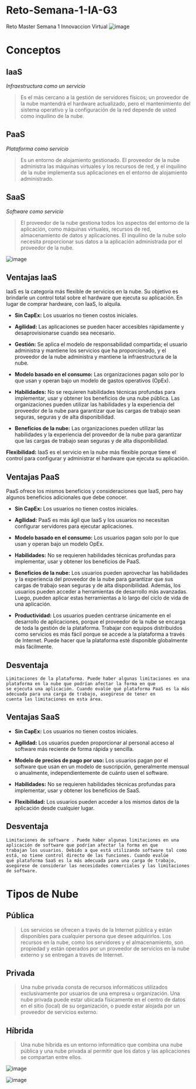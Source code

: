 # Reto-Semana-1-IA-G3
Reto Master Semana 1 Innovaccion Virtual
![image](https://user-images.githubusercontent.com/83617819/117195581-0d5acf00-adab-11eb-917a-96b5309e3e65.png)


# Conceptos

IaaS
----------------------------------------
*Infraestructura como un servicio*

>Es el más cercano a la gestión de servidores físicos; un proveedor de la nube mantendrá el hardware actualizado, pero el mantenimiento del sistema operativo y la configuración de la red depende de usted como inquilino de la nube.

PaaS
-------------------------------------
*Plataforma como servicio*

>Es un entorno de alojamiento gestionado. El proveedor de la nube administra las máquinas virtuales y los recursos de red, y el inquilino de la nube implementa sus aplicaciones en el entorno de alojamiento administrado.

SaaS
----------------------------------
*Software como servicio* 

>El proveedor de la nube gestiona todos los aspectos del entorno de la aplicación, como máquinas virtuales, recursos de red, almacenamiento de datos y aplicaciones. El inquilino de la nube solo necesita proporcionar sus datos a la aplicación administrada por el proveedor de la nube.

![image](https://user-images.githubusercontent.com/83617819/117196429-139d7b00-adac-11eb-8024-0157e8fdb5fa.png)


Ventajas IaaS
---------------------------
IaaS es la categoría más flexible de servicios en la nube. Su objetivo es brindarle un control total sobre el hardware que ejecuta su aplicación. En lugar de comprar hardware, con IaaS, lo alquila.

- **Sin CapEx:** Los usuarios no tienen costos iniciales.

- **Agilidad:** Las aplicaciones se pueden hacer accesibles rápidamente y desaprovisionarse cuando sea necesario.

- **Gestión:** Se aplica el modelo de responsabilidad compartida; el usuario administra y mantiene los servicios que ha proporcionado, y el proveedor de la nube administra y mantiene la infraestructura de la nube.

- **Modelo basado en el consumo:** Las organizaciones pagan solo por lo que usan y operan bajo un modelo de gastos operativos (OpEx).

- **Habilidades:** No se requieren habilidades técnicas profundas para implementar, usar y obtener los beneficios de una nube pública. Las organizaciones pueden utilizar las habilidades y la experiencia del proveedor de la nube para garantizar que las cargas de trabajo sean seguras, seguras y de alta disponibilidad.

- **Beneficios de la nube:** Las organizaciones pueden utilizar las habilidades y la experiencia del proveedor de la nube para garantizar que las cargas de trabajo sean seguras y de alta disponibilidad.

**Flexibilidad:** IaaS es el servicio en la nube más flexible porque tiene el control para configurar y administrar el hardware que ejecuta su aplicación.

Ventajas PaaS
--------------------------------------
PaaS ofrece los mismos beneficios y consideraciones que IaaS, pero hay algunos beneficios adicionales que debe conocer.

- **Sin CapEx:** Los usuarios no tienen costos iniciales.

- **Agilidad:** PaaS es más ágil que IaaS y los usuarios no necesitan configurar servidores para ejecutar aplicaciones.

- **Modelo basado en el consumo:** Los usuarios pagan solo por lo que usan y operan bajo un modelo OpEx.

- **Habilidades:** No se requieren habilidades técnicas profundas para implementar, usar y obtener los beneficios de PaaS.

- **Beneficios de la nube:** Los usuarios pueden aprovechar las habilidades y la experiencia del proveedor de la nube para garantizar que sus cargas de trabajo sean seguras y de alta disponibilidad. Además, los usuarios pueden acceder a herramientas de desarrollo más avanzadas. Luego, pueden aplicar estas herramientas a lo largo del ciclo de vida de una aplicación.

- **Productividad:** Los usuarios pueden centrarse únicamente en el desarrollo de aplicaciones, porque el proveedor de la nube se encarga de toda la gestión de la plataforma. Trabajar con equipos distribuidos como servicios es más fácil porque se accede a la plataforma a través de Internet. Puede hacer que la plataforma esté disponible globalmente más fácilmente.

Desventaja
--------------------------------
```
Limitaciones de la plataforma. Puede haber algunas limitaciones en una plataforma en la nube que podrían afectar la forma en que 
se ejecuta una aplicación. Cuando evalúe qué plataforma PaaS es la más adecuada para una carga de trabajo, asegúrese de tener en 
cuenta las limitaciones en esta área.
```

Ventajas SaaS
---------------------------------------

- **Sin CapEx:** Los usuarios no tienen costos iniciales.

- **Agilidad:** Los usuarios pueden proporcionar al personal acceso al software más reciente de forma rápida y sencilla.

- **Modelo de precios de pago por uso:** Los usuarios pagan por el software que usan en un modelo de suscripción, generalmente mensual o anualmente, independientemente de cuánto usen el software.

- **Habilidades:** No se requieren habilidades técnicas profundas para implementar, usar y obtener los beneficios de SaaS.

- **Flexibilidad:** Los usuarios pueden acceder a los mismos datos de la aplicación desde cualquier lugar.

Desventaja
--------------------------------
```
Limitaciones de software . Puede haber algunas limitaciones en una aplicación de software que podrían afectar la forma en que 
trabajan los usuarios. Debido a que está utilizando software tal como está, no tiene control directo de las funciones. Cuando evalúe 
qué plataforma SaaS es la más adecuada para una carga de trabajo, asegúrese de considerar las necesidades comerciales y las limitaciones 
de software.
```


# Tipos de Nube

Pública
------------------------------
> Los servicios se ofrecen a través de la Internet pública y están disponibles para cualquier persona que desee adquirirlos. Los recursos en la nube, como los servidores y el almacenamiento, son propiedad y están operados por un proveedor de servicios en la nube externo y se entregan a través de Internet.

Privada
------------------------------
> Una nube privada consta de recursos informáticos utilizados exclusivamente por usuarios de una empresa u organización. Una nube privada puede estar ubicada físicamente en el centro de datos en el sitio (local) de su organización, o puede estar alojada por un proveedor de servicios externo.

Híbrida
-----------------------------
> Una nube híbrida es un entorno informático que combina una nube pública y una nube privada al permitir que los datos y las aplicaciones se compartan entre ellos.

![image](https://user-images.githubusercontent.com/83617819/117199348-b6a3c400-adaf-11eb-9be6-7ee512218301.png)

![image](https://user-images.githubusercontent.com/83617819/117199376-bdcad200-adaf-11eb-8573-148d5624d68a.png)


